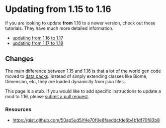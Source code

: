 # Updating from 1.15 to 1.16

If you are looking to update **from** 1.16 to a newer version, check out these tutorials. They have much more detailed information.
 
- [updating from 1.16 to 1.17](/o17/updating)
- [updating from 1.17 to 1.18](/o18/updating)

## Changes 

The main difference between 1.15 and 1.16 is that a lot of the world gen code moved to [data packs](https://minecraft.fandom.com/wiki/Data_pack). Instead of simply extending classes like Biome, Dimension, etc, they are loaded dynamiclly from json files. 


This page is a stub. If you would like to add specific instructions to update a mod to 1.16, please [submit a pull request](https://github.com/LukeGrahamLandry/modding-tutorials). 

### Resources

- https://gist.github.com/50ap5ud5/f4e70f0e8faeddcfde6b4b1df70f83b8